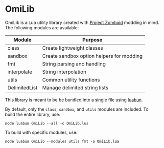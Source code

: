 # OmiLib

OmiLib is a Lua utility library created with [Project Zomboid](https://projectzomboid.com) modding in mind.
The following modules are available:

| Module        | Purpose                                   |
| ------------- | ----------------------------------------- |
| class         | Create lightweight classes                |
| sandbox       | Create sandbox option helpers for modding |
| fmt           | String parsing and handling               |
| interpolate   | String interpolation                      |
| utils         | Common utility functions                  |
| DelimitedList | Manage delimited string lists             |

This library is meant to be be bundled into a single file using [luabun](https://github.com/omarkmu/luabun).

By default, only the `class`, `sandbox`, and `utils` modules are included.
To build the entire library, use:

```
node luabun OmiLib --all -o OmiLib.lua
```

To build with specific modules, use:

```
node luabun OmiLib --modules utils fmt -o OmiLib.lua
```
